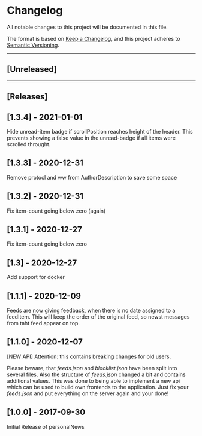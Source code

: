 # Changelog

All notable changes to this project will be documented in this file.

The format is based on [Keep a Changelog](https://keepachangelog.com/en/1.0.0/),
and this project adheres to [Semantic Versioning](https://semver.org/spec/v2.0.0.html).

---

## [Unreleased]

---

## [Releases]

## [1.3.4] - 2021-01-01

Hide unread-item badge if scrollPosition reaches height of the header. This prevents showing a false value in the unread-badge if all items were scrolled throught.

## [1.3.3] - 2020-12-31

Remove protocl and ww from AuthorDescription to save some space

## [1.3.2] - 2020-12-31

Fix item-count going below zero (again)

## [1.3.1] - 2020-12-27

Fix item-count going below zero

## [1.3] - 2020-12-27

Add support for docker

## [1.1.1] - 2020-12-09

Feeds are now giving feedback, when there is no date assigned to a feedItem. This will keep the order of the original feed, so newst messages from taht feed appear on top.

## [1.1.0] - 2020-12-07

[NEW API]
Attention: this contains breaking changes for old users.

Please beware, that _feeds.json_ and _blacklist.json_ have been split into several files. Also the structure of _feeds.json_ changed a bit and contains additional values. This was done to being able to implement a new api which can be used to build own frontends to the application.
Just fix your _feeds.json_ and put everything on the server again and your done!

## [1.0.0] - 2017-09-30

Initial Release of personalNews
